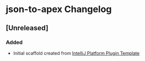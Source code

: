 <!-- Keep a Changelog guide -> https://keepachangelog.com -->

# json-to-apex Changelog

## [Unreleased]
### Added
- Initial scaffold created from [IntelliJ Platform Plugin Template](https://github.com/JetBrains/intellij-platform-plugin-template)
